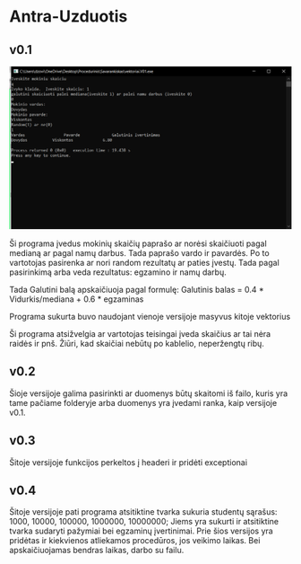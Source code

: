 # Antra-Uzduotis

## v0.1

![Versijos v0.1 pavyzdys](2uzd.png)

Ši programa įvedus mokinių skaičių paprašo ar norėsi skaičiuoti pagal medianą ar pagal namų darbus. Tada paprašo vardo ir pavardės. Po to vartotojas pasirenka ar nori random rezultatų ar paties įvestų. Tada pagal pasirinkimą arba veda rezultatus: egzamino ir namų darbų. 

Tada Galutini balą apskaičiuoja pagal formulę: Galutinis balas = 0.4 * Vidurkis/mediana + 0.6 * egzaminas

Programa sukurta buvo naudojant vienoje versijoje masyvus kitoje vektorius

Ši programa atsižvelgia ar vartotojas teisingai įveda skaičius ar tai nėra raidės ir pnš. Žiūri, kad skaičiai nebūtų po kablelio, neperžengtų ribų. 

## v0.2 

Šioje versijoje galima pasirinkti ar duomenys būtų skaitomi iš failo, kuris yra tame pačiame folderyje arba duomenys yra įvedami ranka, kaip versijoje v0.1.

## v0.3

Šitoje versijoje funkcijos perkeltos į headeri ir pridėti exceptionai

## v0.4

Šitoje versijoje pati programa atsitiktine tvarka sukuria studentų sąrašus: 1000, 10000, 100000, 1000000, 10000000; Jiems yra sukurti ir atsitiktine tvarka sudaryti pažymiai bei egzaminų įvertinimai. Prie šios versijos yra pridėtas ir kiekvienos atliekamos procedūros, jos veikimo laikas. Bei apskaičiuojamas bendras laikas, darbo su failu.
